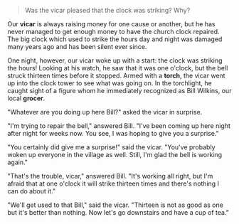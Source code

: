 > Was the vicar pleased that the clock was striking? Why?



Our **vicar** is always raising money for one cause or another, but he has never managed to get enough money to have the church clock repaired. The big clock which used to strike the hours day and night was damaged many years ago and has been silent ever since.



One night, however, our vicar woke up with a start: the clock was striking the hours! Looking at his watch, he saw that it was one o'clock, but the bell struck thirteen times before it stopped. Armed with a **torch**, the vicar went up into the clock tower to see what was going on. In the torchlight, he caught sight of a figure whom he immediately recognized as Bill Wilkins, our local **grocer**. 



"Whatever are you doing up here Bill?" asked the vicar in surprise.



"I'm trying to repair the bell," answered Bill. "I've been coming up here night after night for weeks now. You see, I was hoping to give you a surprise."



"You certainly did give me a surprise!" said the vicar. "You've probably woken up everyone in the village as well. Still, I'm glad the bell is working again."



"That's the trouble, vicar," answered Bill. "It's working all right, but I'm afraid that at one o'clock it will strike thirteen times and there's nothing I can do about it."



"We'll get used to that Bill," said the vicar. "Thirteen is not as good as one but it's better than nothing. Now let's go downstairs and have a cup of tea."